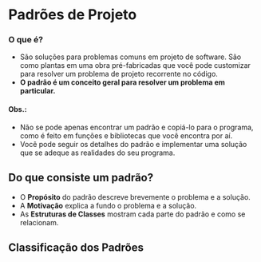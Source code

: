 # Padrões de Projeto
### O que é?
- São soluções para problemas comuns em projeto de software. São como plantas em uma obra pré-fabricadas que você pode customizar para resolver um problema de projeto recorrente no código.
- **O padrão é um conceito geral para resolver um problema em particular.**
#### Obs.:
- Não se pode apenas encontrar um padrão e copiá-lo para o programa, como é feito em funções e bibliotecas que você encontra por aí.
- Você pode seguir os detalhes do padrão e implementar uma solução que se adeque as realidades do seu programa.

## Do que consiste um padrão?
- O **Propósito** do padrão descreve brevemente o problema e a solução.
- A **Motivação** explica a fundo o problema e a solução.
- As **Estruturas de Classes** mostram cada parte do padrão e como se relacionam.

## Classificação dos Padrões 
